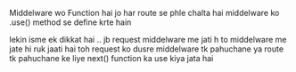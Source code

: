 Middelware wo Function hai jo har route se phle chalta hai
middelware ko .use() method se define krte hain

lekin isme ek dikkat hai .. jb request middelware me jati h to middelware me jate hi ruk jaati hai toh request ko dusre middelware tk pahuchane ya route tk pahuchane ke liye next() function ka use kiya jata hai